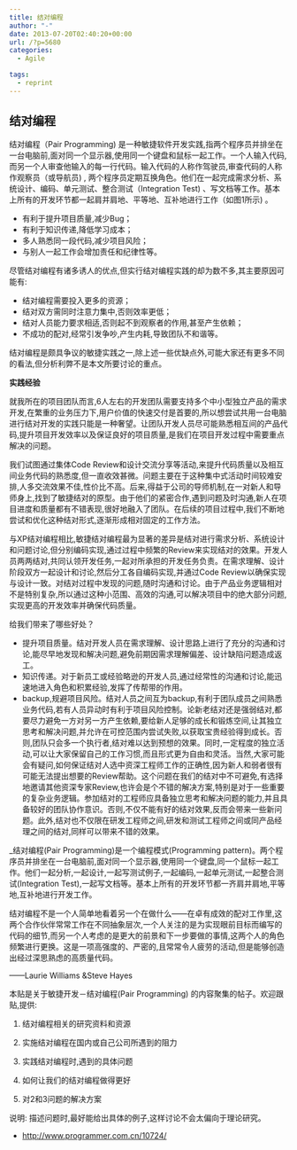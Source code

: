 ```yaml
---
title: 结对编程
author: "-"
date: 2013-07-20T02:40:20+00:00
url: /?p=5680
categories:
  - Agile

tags:
  - reprint
---
```

## 结对编程
结对编程（Pair Programming) 是一种敏捷软件开发实践,指两个程序员并排坐在一台电脑前,面对同一个显示器,使用同一个键盘和鼠标一起工作。一个人输入代码,而另一个人审查他输入的每一行代码。输入代码的人称作驾驶员,审查代码的人称作观察员（或导航员) , 两个程序员定期互换角色。他们在一起完成需求分析、系统设计、编码、单元测试、整合测试（Integration Test) 、写文档等工作。基本上所有的开发环节都一起肩并肩地、平等地、互补地进行工作（如图1所示) 。

  * 有利于提升项目质量,减少Bug；
  * 有利于知识传递,降低学习成本；
  * 多人熟悉同一段代码,减少项目风险；
  * 与别人一起工作会增加责任和纪律性等。

尽管结对编程有诸多诱人的优点,但实行结对编程实践的却为数不多,其主要原因可能有: 

  * 结对编程需要投入更多的资源；
  * 结对双方需同时注意力集中,否则效率更低；
  * 结对人员能力要求相适,否则起不到观察者的作用,甚至产生依赖；
  * 不成功的配对,经常引发争吵,产生内耗,导致团队不和谐等。

结对编程是颇具争议的敏捷实践之一,除上述一些优缺点外,可能大家还有更多不同的看法,但分析利弊不是本文所要讨论的重点。

**实践经验**

就我所在的项目团队而言,6人左右的开发团队需要支持多个中小型独立产品的需求开发,在繁重的业务压力下,用户价值的快速交付是首要的,所以想尝试共用一台电脑进行结对开发的实践只能是一种奢望。让团队开发人员尽可能熟悉相互间的产品代码,提升项目开发效率以及保证良好的项目质量,是我们在项目开发过程中需要重点解决的问题。

我们试图通过集体Code Review和设计交流分享等活动,来提升代码质量以及相互间业务代码的熟悉度,但一直收效甚微。问题主要在于这种集中式活动时间较难安排,人多交流效果不佳,性价比不高。后来,得益于公司的导师机制,在一对新人和导师身上,找到了敏捷结对的原型。由于他们的紧密合作,遇到问题及时沟通,新人在项目进度和质量都有不错表现,很好地融入了团队。在后续的项目过程中,我们不断地尝试和优化这种结对形式,逐渐形成相对固定的工作方法。

与XP结对编程相比,敏捷结对编程最为显著的差异是结对进行需求分析、系统设计和问题讨论,但分别编码实现,通过过程中频繁的Review来实现结对的效果。开发人员两两结对,共同认领开发任务,一起对所承担的开发任务负责。在需求理解、设计阶段双方一起设计和讨论,然后分工各自编码实现,并通过Code Review以确保实现与设计一致。对结对过程中发现的问题,随时沟通和讨论。由于产品业务逻辑相对不是特别复杂,所以通过这种小范围、高效的沟通,可以解决项目中的绝大部分问题,实现更高的开发效率并确保代码质量。

给我们带来了哪些好处？

  * 提升项目质量。结对开发人员在需求理解、设计思路上进行了充分的沟通和讨论,能尽早地发现和解决问题,避免前期因需求理解偏差、设计缺陷问题造成返工。
  * 知识传递。对于新员工或经验略逊的开发人员,通过经常性的沟通和讨论,能迅速地进入角色和积累经验,发挥了传帮带的作用。
  * backup,规避项目风险。结对人员之间互为backup,有利于团队成员之间熟悉业务代码,若有人员异动时有利于项目风险控制。论新老结对还是强弱结对,都要尽力避免一方对另一方产生依赖,要给新人足够的成长和锻炼空间,让其独立思考和解决问题,并允许在可控范围内尝试失败,以获取宝贵经验得到成长。否则,团队只会多一个执行者,结对难以达到预想的效果。同时,一定程度的独立活动,可以让大家保留自己的工作习惯,而且形式更为自由和灵活。当然,大家可能会有疑问,如何保证结对人选中资深工程师工作的正确性,因为新人和弱者很有可能无法提出想要的Review帮助。这个问题在我们的结对中不可避免,有选择地邀请其他资深专家Review,也许会是个不错的解决方案,特别是对于一些重要的复杂业务逻辑。参加结对的工程师应具备独立思考和解决问题的能力,并且具备较好的团队协作意识。否则,不仅不能有好的结对效果,反而会带来一些新问题。此外,结对也不仅限在研发工程师之间,研发和测试工程师之间或同产品经理之间的结对,同样可以带来不错的效果。

_结对编程(Pair Programming)是一个编程模式(Programming pattern)。两个程序员并排坐在一台电脑前,面对同一个显示器,使用同一个键盘,同一个鼠标一起工作。他们一起分析,一起设计,一起写测试例子,一起编码,一起单元测试,一起整合测试(Integration Test),一起写文档等。基本上所有的开发环节都一齐肩并肩地,平等地,互补地进行开发工作。 

结对编程不是一个人简单地看着另一个在做什么——在卓有成效的配对工作里,这两个合作伙伴常常工作在不同抽象层次,一个人关注的是为实现眼前目标而编写的代码的细节,而另一个人考虑的是更大的前景和下一步要做的事情,这两个人的角色频繁进行更换。这是一项高强度的、严密的,且常常令人疲劳的活动,但是能够创造出经过深思熟虑的高质量代码。

——Laurie Williams &Steve Hayes

本贴是关于敏捷开发－结对编程(Pair Programming) 的内容聚集的帖子。欢迎跟贴,提供: 

1. 结对编程相关的研究资料和资源


2. 实施结对编程在国内或自己公司所遇到的阻力


3. 实践结对编程时,遇到的具体问题


4. 如何让我们的结对编程做得更好


5. 对2和3问题的解决方案

说明: 描述问题时,最好能给出具体的例子,这样讨论不会太偏向于理论研究。

  * <http://www.programmer.com.cn/10724/>